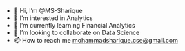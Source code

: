 - 👋 Hi, I’m @MS-Sharique
- 👀 I’m interested in Analytics
- 🌱 I’m currently learning Financial Analytics 
- 💞️ I’m looking to collaborate on Data Science
- 📫 How to reach me mohammadsharique.cse@gmail.com

<!---
MS-Sharique/MS-Sharique is a ✨ special ✨ repository because its `README.md` (this file) appears on your GitHub profile.
You can click the Preview link to take a look at your changes.
--->
